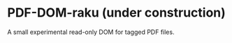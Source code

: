 PDF-DOM-raku (under construction)
============

A small experimental read-only DOM for tagged PDF files.
